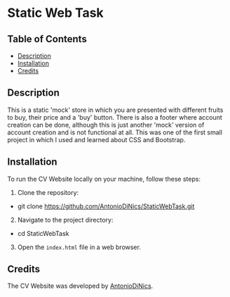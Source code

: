 # Static Web Task

## Table of Contents
- [Description](#description)
- [Installation](#installation)
- [Credits](#credits)

## Description
This is a static 'mock' store in which you are presented with different fruits to buy, their price and a 'buy' button.
There is also a footer where account creation can be done, although this is just another 'mock' version of account creation and is not functional at all. 
This was one of the first small project in which I used and learned about CSS and Bootstrap. 

## Installation
To run the CV Website locally on your machine, follow these steps:

1. Clone the repository:
  - git clone https://github.com/AntonioDiNics/StaticWebTask.git

2. Navigate to the project directory:
  - cd StaticWebTask

3. Open the `index.html` file in a web browser.

## Credits
The CV Website was developed by [AntonioDiNics](https://github.com/AntonioDiNics).
